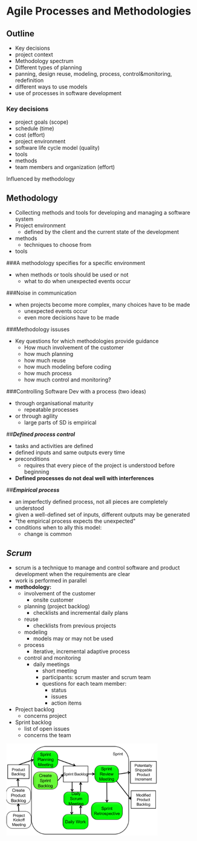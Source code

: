 # Agile Processes and Methodologies

## Outline
- Key decisions
- project context
- Methodology spectrum
- Different types of planning
 - panning, design reuse, modeling, process, control&monitoring, redefinition
- different ways to use models
- use of processes in software development

### Key decisions
- project goals (scope)
- schedule (time)
- cost (effort)
- project environment
- software life cycle model (quality)
- tools
- methods
- team members and organization (effort)

Influenced by methodology

## Methodology
- Collecting methods and tools for developing and managing a software system
- Project environment
  - defined by the client and the current state of the development
- methods
  - techniques to choose from
- tools

###A methodology specifies for a specific environment
- when methods or tools should be used or not
  - what to do when unexpected events occur

###Noise in communication
- when projects become more complex, many choices have to be made
  - unexpected events occur
  - even more decisions have to be made

###Methodology issuses
- Key questions for which methodologies provide guidance
  - How much involvement of the customer
  - how much planning
  - how much reuse
  - how much modeling before coding
  - how much process
  - how much control and monitoring?

###Controlling Software Dev with a process (two ideas)
- through organisational maturity
  - repeatable processes
- or through agility
  - large parts of SD is empirical

##***Defined process control***
- tasks and activities are defined
- defined inputs and same outputs every time
- preconditions
  - requires that every piece of the project is understood before beginning
- **Defined processes do not deal well with interferences**

##***Empirical process***
  - an imperfectly defined process, not all pieces are completely understood
  - given a well-defined set of inputs, different outputs may be generated
  - "the empirical process expects the unexpected"
  - conditions when to ally this model:
    - change is common

## ***Scrum***
- scrum is a technique to manage and control software and product development when the requirements are clear
- work is performed in parallel
- **methodology:**
  - involvement of the customer
    - onsite customer
  - planning (project backlog)
    - checklists and incremental daily plans
  - reuse
    - checklists from previous projects
  - modeling
    - models may or may not be used
  - process
    - iterative, incremental adaptive process
  - control and monitoring
    - daily meetings
      - short meeting
      - participants: scrum master and scrum team
      - questions for each team member:
        - status
        - issues
        - action items
- Project backlog
  - concerns project
- Sprint backlog
  - list of open issues
  - concerns the team

<img src="pics/scrum.png" width="400">
